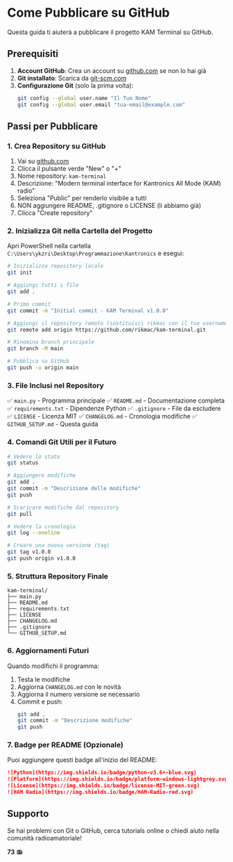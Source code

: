 # Come Pubblicare su GitHub

Questa guida ti aiuterà a pubblicare il progetto KAM Terminal su GitHub.

## Prerequisiti

1. **Account GitHub**: Crea un account su [github.com](https://github.com) se non lo hai già
2. **Git installato**: Scarica da [git-scm.com](https://git-scm.com/)
3. **Configurazione Git** (solo la prima volta):
   ```bash
   git config --global user.name "Il Tuo Nome"
   git config --global user.email "tua-email@example.com"
   ```

## Passi per Pubblicare

### 1. Crea Repository su GitHub
1. Vai su [github.com](https://github.com)
2. Clicca il pulsante verde "New" o "+"
3. Nome repository: `kam-terminal`
4. Descrizione: "Modern terminal interface for Kantronics All Mode (KAM) radio"
5. Seleziona "Public" per renderlo visibile a tutti
6. NON aggiungere README, .gitignore o LICENSE (li abbiamo già)
7. Clicca "Create repository"

### 2. Inizializza Git nella Cartella del Progetto
Apri PowerShell nella cartella `C:\Users\ykzri\Desktop\Programmazione\Kantronics` e esegui:

```bash
# Inizializza repository locale
git init

# Aggiungi tutti i file
git add .

# Primo commit
git commit -m "Initial commit - KAM Terminal v1.0.0"

# Aggiungi il repository remoto (sostituisci rikmac con il tuo username GitHub)
git remote add origin https://github.com/rikmac/kam-terminal.git

# Rinomina branch principale
git branch -M main

# Pubblica su GitHub
git push -u origin main
```

### 3. File Inclusi nel Repository
✅ `main.py` - Programma principale
✅ `README.md` - Documentazione completa
✅ `requirements.txt` - Dipendenze Python
✅ `.gitignore` - File da escludere
✅ `LICENSE` - Licenza MIT
✅ `CHANGELOG.md` - Cronologia modifiche
✅ `GITHUB_SETUP.md` - Questa guida

### 4. Comandi Git Utili per il Futuro

```bash
# Vedere lo stato
git status

# Aggiungere modifiche
git add .
git commit -m "Descrizione delle modifiche"
git push

# Scaricare modifiche dal repository
git pull

# Vedere la cronologia
git log --oneline

# Creare una nuova versione (tag)
git tag v1.0.0
git push origin v1.0.0
```

### 5. Struttura Repository Finale
```
kam-terminal/
├── main.py
├── README.md
├── requirements.txt
├── LICENSE
├── CHANGELOG.md
├── .gitignore
└── GITHUB_SETUP.md
```

### 6. Aggiornamenti Futuri
Quando modifichi il programma:
1. Testa le modifiche
2. Aggiorna `CHANGELOG.md` con le novità
3. Aggiorna il numero versione se necessario
4. Commit e push:
   ```bash
   git add .
   git commit -m "Descrizione modifiche"
   git push
   ```

### 7. Badge per README (Opzionale)
Puoi aggiungere questi badge all'inizio del README:

```markdown
![Python](https://img.shields.io/badge/python-v3.6+-blue.svg)
![Platform](https://img.shields.io/badge/platform-windows-lightgrey.svg)
![License](https://img.shields.io/badge/license-MIT-green.svg)
![HAM Radio](https://img.shields.io/badge/HAM-Radio-red.svg)
```

## Supporto
Se hai problemi con Git o GitHub, cerca tutorials online o chiedi aiuto nella comunità radioamatoriale!

**73** 📻
